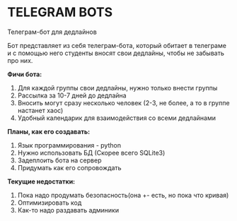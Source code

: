 # TELEGRAM BOTS
Телеграм-бот для дедлайнов

Бот представляет из себя телеграм-бота, который обитает в телеграме и с помощью него студенты вносят свои дедлайны, чтобы не забывать про них.

<b>Фичи бота:</b>

1. Для каждой группы свои дедлайны, нужно только внести группы
2. Рассылка за 10-7 дней до дедлайна
3. Вносить могут сразу несколько человек (2-3, не более, а то в группе настанет хаос)
4. Удобный календарик для взаимодействия со всеми дедлайнами

<b>Планы, как его создавать:</b>

1. Язык программирования - python
2. Нужно использовать БД (Скорее всего SQLite3)
3. Задеплоить бота на сервер 
4. Придумать как его сопровождать

<b>Текущие недостатки:</b>
1. Пока надо продумать безопасность(она +- есть, но пока что кривая)
2. Оптимизировать код
3. Как-то надо раздавать админики





